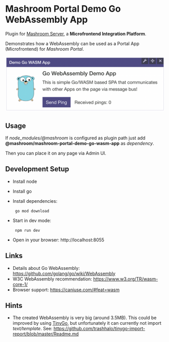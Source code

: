 
# Mashroom Portal Demo Go WebAssembly App

Plugin for [Mashroom Server](https://www.mashroom-server.com), a **Microfrontend Integration Platform**.

Demonstrates how a WebAssembly can be used as a Portal App (Microfrontend) for _Mashroom Portal_.

![Mashroom Portal](screenshot.png)

## Usage

If *node_modules/@mashroom* is configured as plugin path just add **@mashroom/mashroom-portal-demo-go-wasm-app** as *dependency*.

Then you can place it on any page via Admin UI.

## Development Setup

 * Install node
 * Install go 
 * Install dependencies:
        
        go mod download
        
 * Start in dev mode:
  
        npm run dev
        
 * Open in your browser: http://localhost:8055

## Links

 * Details about Go WebAssembly: https://github.com/golang/go/wiki/WebAssembly
 * W3C WebAssembly recommendation: https://www.w3.org/TR/wasm-core-1/
 * Browser support: https://caniuse.com/#feat=wasm
 
 ## Hints
 
  * The created WebAssembly is very big (around 3.5MB). This could be improved by using [TinyGo](https://tinygo.org/), 
    but unfortunately it can currently not import *text/template*. See: https://github.com/trashhalo/tinygo-import-report/blob/master/Readme.md
